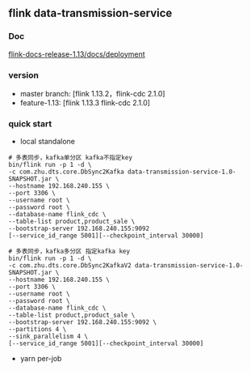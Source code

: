 ## flink data-transmission-service

### Doc
[flink-docs-release-1.13/docs/deployment](https://nightlies.apache.org/flink/flink-docs-release-1.13/docs/deployment/cli/)


### version
+  master branch: [flink 1.13.2，flink-cdc 2.1.0]
+  feature-1.13: [flink 1.13.3 flink-cdc 2.1.0]

### quick start

- local standalone
```shell script
# 多表同步，kafka单分区 kafka不指定key
bin/flink run -p 1 -d \
-c com.zhu.dts.core.DbSync2Kafka data-transmission-service-1.0-SNAPSHOT.jar \
--hostname 192.168.240.155 \
--port 3306 \
--username root \
--password root \
--database-name flink_cdc \
--table-list product,product_sale \
--bootstrap-server 192.168.240.155:9092 
[--service_id_range 5001][--checkpoint_interval 30000] 

# 多表同步，kafka多分区 指定kafka key
bin/flink run -p 1 -d \
-c com.zhu.dts.core.DbSync2KafkaV2 data-transmission-service-1.0-SNAPSHOT.jar \
--hostname 192.168.240.155 \
--port 3306 \
--username root \
--password root \
--database-name flink_cdc \
--table-list product,product_sale \
--bootstrap-server 192.168.240.155:9092 \
--partitions 4 \
--sink_parallelism 4 \ 
[--service_id_range 5001][--checkpoint_interval 30000] 
```
- yarn per-job
```shell script

```